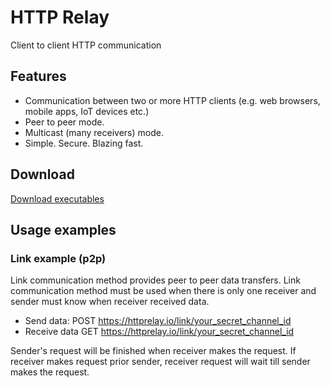 # HTTP Relay
Client to client HTTP communication

## Features
- Communication between two or more HTTP clients (e.g. web browsers, mobile apps, IoT devices etc.)
- Peer to peer mode.
- Multicast (many receivers) mode.
- Simple. Secure. Blazing fast.

## Download
[Download executables](https://gitlab.com/jonas.jasas/httprelay/-/jobs/artifacts/master/browse/download?job=build:download)

## Usage examples

### Link example (p2p)
Link communication method provides peer to peer data transfers.
Link communication method must be used when there is only one receiver and sender must know when receiver received data.

- Send data: POST https://httprelay.io/link/your_secret_channel_id
- Receive data GET https://httprelay.io/link/your_secret_channel_id

Sender's request will be finished when receiver makes the request.
If receiver makes request prior sender, receiver request will wait till sender makes the request.

<script async src="//jsfiddle.net/jasajona/q6uhLuqf/embed/"></script>